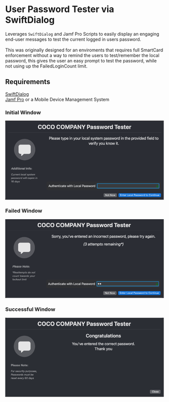 # User Password Tester via SwiftDialog

Leverages `SwiftDialog` and Jamf Pro Scripts to easily display an engaging end-user messages to test the current logged in users password.
<br />
<br />
This was originally designed for an enviroments that requires full SmartCard enforcement without a way to remind the users to test/remember the local password, this gives the user an easy prompt to test the password, while not using up the FailedLoginCount limit.

## Requirements
[SwiftDialog](https://github.com/swiftDialog/swiftDialog)
<br />
[Jamf Pro](https://www.jamf.com/) or a Mobile Device Management System

### Initial Window
![First Window](images/firstwindow.png)


### Failed Window
![Failed Window "User Failed Password Attempt"](images/failedwindow.png)


### Successful Window
![Success Window "User Entered Correct Password"](images/successwindow.png)

